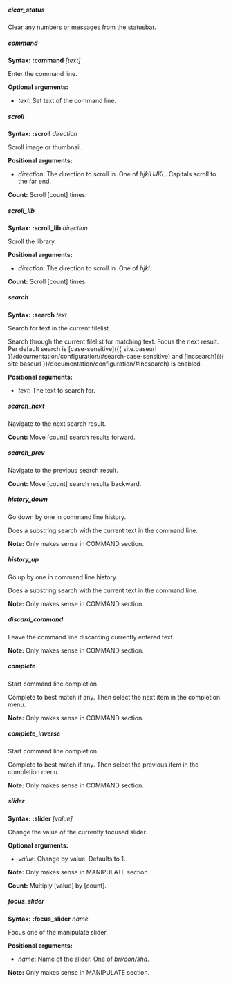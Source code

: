 ##### clear\_status
Clear any numbers or messages from the statusbar.

##### command
**Syntax:** <t class="command"><b>:command</b> <i>[text]</i></t>

Enter the command line.

**Optional arguments:**
* <i class="command">text</i>: Set text of the command line.

##### scroll
**Syntax:** <t class="command"><b>:scroll</b> <i>direction</i></t>

Scroll image or thumbnail.

**Positional arguments:**
* <i class="command">direction</i>: The direction to scroll in. One of <i class
  = "command">hjklHJKL</i>. Capitals scroll to the far end.

**Count:** Scroll [count] times.

##### scroll\_lib
**Syntax:** <t class="command"><b>:scroll_lib</b> <i>direction</i></t>

Scroll the library.

**Positional arguments:**
* <i class="command">direction</i>: The direction to scroll in. One of <i class
  = "command">hjkl</i>.

**Count:** Scroll [count] times.

##### search
**Syntax:** <t class="command"><b>:search</b> <i>text</i></t>

Search for text in the current filelist.

Search through the current filelist for matching text. Focus the next
result. Per default search is [case-sensitive]({{ site.baseurl
}}/documentation/configuration/#search-case-sensitive) and [incsearch]({{
site.baseurl }}/documentation/configuration/#incsearch) is enabled.

**Positional arguments:**
* <i class="command">text</i>: The text to search for.

##### search\_next
Navigate to the next search result.

**Count:** Move [count] search results forward.

##### search\_prev
Navigate to the previous search result.

**Count:** Move [count] search results backward.

##### history\_down
Go down by one in command line history.

Does a substring search with the current text in the command line.

**Note:** Only makes sense in COMMAND section.

##### history\_up
Go up by one in command line history.

Does a substring search with the current text in the command line.

**Note:** Only makes sense in COMMAND section.

##### discard\_command
Leave the command line discarding currently entered text.

**Note:** Only makes sense in COMMAND section.

##### complete
Start command line completion.

Complete to best match if any. Then select the next item in the
completion menu.

**Note:** Only makes sense in COMMAND section.

##### complete\_inverse
Start command line completion.

Complete to best match if any. Then select the previous item in the
completion menu.

**Note:** Only makes sense in COMMAND section.

##### slider
**Syntax:** <t class="command"><b>:slider</b> <i>[value]</i></t>

Change the value of the currently focused slider.

**Optional arguments:**
* <i class="command">value</i>: Change by value. Defaults to 1.

**Note:** Only makes sense in MANIPULATE section.

**Count:** Multiply [value] by [count].

##### focus\_slider
**Syntax:** <t class="command"><b>:focus_slider</b> <i>name</i></t>

Focus one of the manipulate slider.

**Positional arguments:**
* <i class="command">name</i>: Name of the slider. One of <i
  class="command">bri/con/sha</i>.

**Note:** Only makes sense in MANIPULATE section.
